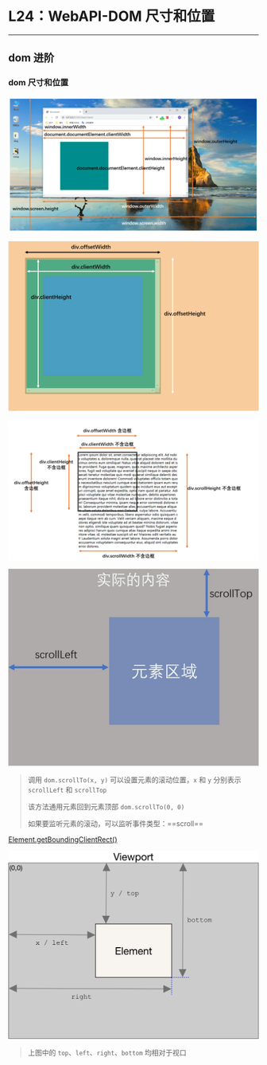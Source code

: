 # L24：WebAPI-DOM 尺寸和位置

---

## dom 进阶

### dom 尺寸和位置

![](assets/24.1.png)

![](assets/24.2.png)

![](assets/24.3.png)

![](assets/24.4.png)

> 调用 `dom.scrollTo(x, y)` 可以设置元素的滚动位置，`x` 和 `y` 分别表示 `scrollLeft` 和 `scrollTop`
>
> 该方法通用元素回到元素顶部 `dom.scrollTo(0, 0)`
>
> 如果要监听元素的滚动，可以监听事件类型：==scroll==

[Element.getBoundingClientRect()](https://developer.mozilla.org/zh-CN/docs/Web/API/Element/getBoundingClientRect)

![](assets/24.5.png)

> 上图中的 `top`、`left`、`right`、`bottom` 均相对于视口

